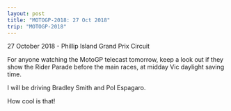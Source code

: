 ```yaml
---
layout: post
title: "MOTOGP-2018: 27 Oct 2018"
trip: "MOTOGP-2018"
---
```

27 October 2018 - Phillip Island Grand Prix Circuit

For anyone watching the MotoGP telecast tomorrow, keep a look out if they show the Rider Parade before the main races, at midday Vic daylight saving time.

I will be driving Bradley Smith and Pol Espagaro.

How cool is that!